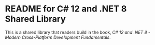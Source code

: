# README for C# 12 and .NET 8 Shared Library

This is a shared library that readers build in the book,
*C# 12 and .NET 8 - Modern Cross-Platform Development Fundamentals*.
